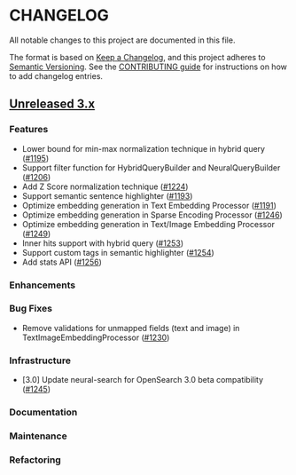 # CHANGELOG
All notable changes to this project are documented in this file.

The format is based on [Keep a Changelog](https://keepachangelog.com/en/1.0.0/), and this project adheres to [Semantic Versioning](https://semver.org/spec/v2.0.0.html). See the [CONTRIBUTING guide](./CONTRIBUTING.md#Changelog) for instructions on how to add changelog entries.

## [Unreleased 3.x](https://github.com/opensearch-project/neural-search/compare/main...HEAD)

### Features
- Lower bound for min-max normalization technique in hybrid query ([#1195](https://github.com/opensearch-project/neural-search/pull/1195))
- Support filter function for HybridQueryBuilder and NeuralQueryBuilder ([#1206](https://github.com/opensearch-project/neural-search/pull/1206))
- Add Z Score normalization technique ([#1224](https://github.com/opensearch-project/neural-search/pull/1224))
- Support semantic sentence highlighter ([#1193](https://github.com/opensearch-project/neural-search/pull/1193))
- Optimize embedding generation in Text Embedding Processor ([#1191](https://github.com/opensearch-project/neural-search/pull/1191))
- Optimize embedding generation in Sparse Encoding Processor ([#1246](https://github.com/opensearch-project/neural-search/pull/1246))
- Optimize embedding generation in Text/Image Embedding Processor ([#1249](https://github.com/opensearch-project/neural-search/pull/1249))
- Inner hits support with hybrid query ([#1253](https://github.com/opensearch-project/neural-search/pull/1253))
- Support custom tags in semantic highlighter ([#1254](https://github.com/opensearch-project/neural-search/pull/1254))
- Add stats API ([#1256](https://github.com/opensearch-project/neural-search/pull/1256))

### Enhancements

### Bug Fixes
- Remove validations for unmapped fields (text and image) in TextImageEmbeddingProcessor ([#1230](https://github.com/opensearch-project/neural-search/pull/1230))

### Infrastructure
- [3.0] Update neural-search for OpenSearch 3.0 beta compatibility ([#1245](https://github.com/opensearch-project/neural-search/pull/1245))

### Documentation

### Maintenance

### Refactoring
